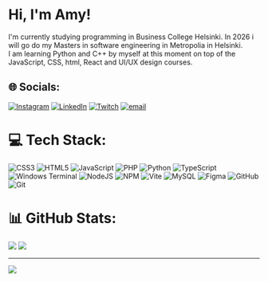 # Hi, I'm Amy!

I'm currently studying programming in Business College Helsinki. In 2026 i will go do my Masters in software engineering in Metropolia in Helsinki.<br>I am learning Python and C++ by myself at this moment on top of the JavaScript, CSS, html, React and UI/UX design courses.<br>


## 🌐 Socials:
[![Instagram](https://img.shields.io/badge/Instagram-%23E4405F.svg?logo=Instagram&logoColor=white)](https://instagram.com/itsamyp) [![LinkedIn](https://img.shields.io/badge/LinkedIn-%230077B5.svg?logo=linkedin&logoColor=white)](https://linkedin.com/in/amy-platt-2213a0358) [![Twitch](https://img.shields.io/badge/Twitch-%239146FF.svg?logo=Twitch&logoColor=white)](https://twitch.tv/amesy404) [![email](https://img.shields.io/badge/Email-D14836?logo=gmail&logoColor=white)](mailto:amy.platt@hotmail.com) 

# 💻 Tech Stack:
![CSS3](https://img.shields.io/badge/css3-%231572B6.svg?style=for-the-badge&logo=css3&logoColor=white) ![HTML5](https://img.shields.io/badge/html5-%23E34F26.svg?style=for-the-badge&logo=html5&logoColor=white) ![JavaScript](https://img.shields.io/badge/javascript-%23323330.svg?style=for-the-badge&logo=javascript&logoColor=%23F7DF1E) ![PHP](https://img.shields.io/badge/php-%23777BB4.svg?style=for-the-badge&logo=php&logoColor=white) ![Python](https://img.shields.io/badge/python-3670A0?style=for-the-badge&logo=python&logoColor=ffdd54) ![TypeScript](https://img.shields.io/badge/typescript-%23007ACC.svg?style=for-the-badge&logo=typescript&logoColor=white) ![Windows Terminal](https://img.shields.io/badge/Windows%20Terminal-%234D4D4D.svg?style=for-the-badge&logo=windows-terminal&logoColor=white) ![NodeJS](https://img.shields.io/badge/node.js-6DA55F?style=for-the-badge&logo=node.js&logoColor=white) ![NPM](https://img.shields.io/badge/NPM-%23CB3837.svg?style=for-the-badge&logo=npm&logoColor=white) ![Vite](https://img.shields.io/badge/vite-%23646CFF.svg?style=for-the-badge&logo=vite&logoColor=white) ![MySQL](https://img.shields.io/badge/mysql-4479A1.svg?style=for-the-badge&logo=mysql&logoColor=white) ![Figma](https://img.shields.io/badge/figma-%23F24E1E.svg?style=for-the-badge&logo=figma&logoColor=white) ![GitHub](https://img.shields.io/badge/github-%23121011.svg?style=for-the-badge&logo=github&logoColor=white) ![Git](https://img.shields.io/badge/git-%23F05033.svg?style=for-the-badge&logo=git&logoColor=white)
# 📊 GitHub Stats:
![](https://nirzak-streak-stats.vercel.app/?user=bean-123&theme=dark&hide_border=false) 
![](https://github-readme-stats.vercel.app/api/top-langs/?username=bean-123&theme=dark&hide_border=false&include_all_commits=true&count_private=false&layout=compact)

---
[![](https://visitcount.itsvg.in/api?id=bean-123&icon=5&color=0)](https://visitcount.itsvg.in)
